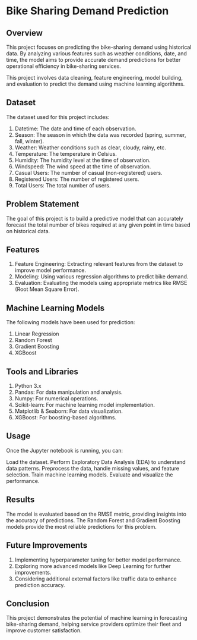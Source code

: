 # Bike Sharing Demand Prediction

## Overview
This project focuses on predicting the bike-sharing demand using historical data. 
By analyzing various features such as weather conditions, date, and time, the model aims to provide accurate demand predictions for better operational efficiency in bike-sharing services.

This project involves data cleaning, feature engineering, model building, and evaluation to predict the demand using machine learning algorithms.

## Dataset
The dataset used for this project includes:

1. Datetime: The date and time of each observation.
2. Season: The season in which the data was recorded (spring, summer, fall, winter).
3. Weather: Weather conditions such as clear, cloudy, rainy, etc.
4. Temperature: The temperature in Celsius.
5. Humidity: The humidity level at the time of observation.
6. Windspeed: The wind speed at the time of observation.
7. Casual Users: The number of casual (non-registered) users.
8. Registered Users: The number of registered users.
9. Total Users: The total number of users.

## Problem Statement
The goal of this project is to build a predictive model that can accurately forecast the total number of bikes required at any given point in time based on historical data.

## Features
1. Feature Engineering: Extracting relevant features from the dataset to improve model performance.
2. Modeling: Using various regression algorithms to predict bike demand.
3. Evaluation: Evaluating the models using appropriate metrics like RMSE (Root Mean Square Error).

## Machine Learning Models
The following models have been used for prediction:

1. Linear Regression
2. Random Forest
3. Gradient Boosting
4. XGBoost

## Tools and Libraries
1. Python 3.x
2. Pandas: For data manipulation and analysis.
3. Numpy: For numerical operations.
4. Scikit-learn: For machine learning model implementation.
5. Matplotlib & Seaborn: For data visualization.
6. XGBoost: For boosting-based algorithms.

## Usage
Once the Jupyter notebook is running, you can:

Load the dataset.
Perform Exploratory Data Analysis (EDA) to understand data patterns.
Preprocess the data, handle missing values, and feature selection.
Train machine learning models.
Evaluate and visualize the performance.

## Results
The model is evaluated based on the RMSE metric, providing insights into the accuracy of predictions. 
The Random Forest and Gradient Boosting models provide the most reliable predictions for this problem.

## Future Improvements
1. Implementing hyperparameter tuning for better model performance.
2. Exploring more advanced models like Deep Learning for further improvements.
3. Considering additional external factors like traffic data to enhance prediction accuracy.
## Conclusion
This project demonstrates the potential of machine learning in forecasting bike-sharing demand, helping service providers optimize their fleet and improve customer satisfaction.
